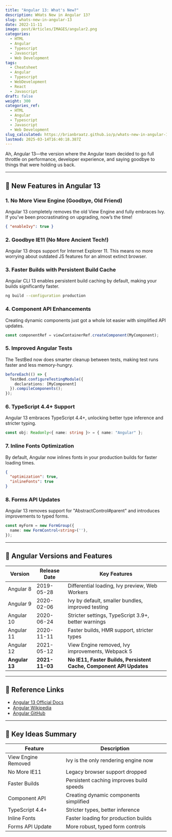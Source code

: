 ```yaml
---
title: "Angular 13: What's New?"
description: WHats New in Angular 13?
slug: whats-new-in-angular-13
date: 2022-11-11
image: post/Articles/IMAGES/angular2.png
categories:
  - HTML
  - Angular
  - Typescript
  - Javascript
  - Web Development
tags:
  - Cheatsheet
  - Angular
  - Typescript
  - WebDevelopment
  - React
  - Javascript
draft: false
weight: 300
categories_ref:
  - HTML
  - Angular
  - Typescript
  - Javascript
  - Web Development
slug_calculated: https://brianbraatz.github.io/p/whats-new-in-angular-13
lastmod: 2025-03-14T16:40:18.387Z
---
```

Ah, Angular 13—the version where the Angular team decided to go full throttle on performance, developer experience, and saying goodbye to things that were holding us back.

***

## 🚀 New Features in Angular 13

### 1. No More View Engine (Goodbye, Old Friend)

Angular 13 completely removes the old View Engine and fully embraces Ivy. If you’ve been procrastinating on upgrading, now’s the time!

```json
{ "enableIvy": true }
```

### 2. Goodbye IE11 (No More Ancient Tech!)

Angular 13 drops support for Internet Explorer 11. This means no more worrying about outdated JS features for an almost extinct browser.

### 3. Faster Builds with Persistent Build Cache

Angular CLI 13 enables persistent build caching by default, making your builds significantly faster.

```bash
ng build --configuration production
```

### 4. Component API Enhancements

Creating dynamic components just got a whole lot easier with simplified API updates.

```typescript
const componentRef = viewContainerRef.createComponent(MyComponent);
```

### 5. Improved Angular Tests

The TestBed now does smarter cleanup between tests, making test runs faster and less memory-hungry.

```typescript
beforeEach(() => {
  TestBed.configureTestingModule({
    declarations: [MyComponent]
  }).compileComponents();
});
```

### 6. TypeScript 4.4+ Support

Angular 13 embraces TypeScript 4.4+, unlocking better type inference and stricter typing.

```typescript
const obj: Readonly<{ name: string }> = { name: "Angular" };
```

### 7. Inline Fonts Optimization

By default, Angular now inlines fonts in your production builds for faster loading times.

```json
{
  "optimization": true,
  "inlineFonts": true
}
```

### 8. Forms API Updates

Angular 13 removes support for "AbstractControl#parent" and introduces improvements to typed forms.

```typescript
const myForm = new FormGroup({
  name: new FormControl<string>(''),
});
```

***

## 📜 Angular Versions and Features

| Version        | Release Date   | Key Features                                                        |
| -------------- | -------------- | ------------------------------------------------------------------- |
| Angular 8      | 2019-05-28     | Differential loading, Ivy preview, Web Workers                      |
| Angular 9      | 2020-02-06     | Ivy by default, smaller bundles, improved testing                   |
| Angular 10     | 2020-06-24     | Stricter settings, TypeScript 3.9+, better warnings                 |
| Angular 11     | 2020-11-11     | Faster builds, HMR support, stricter types                          |
| Angular 12     | 2021-05-12     | View Engine removed, Ivy improvements, Webpack 5                    |
| **Angular 13** | **2021-11-03** | **No IE11, Faster Builds, Persistent Cache, Component API Updates** |

***

## 🔗 Reference Links

* [Angular 13 Official Docs](https://angular.io/)
* [Angular Wikipedia](https://en.wikipedia.org/wiki/Angular_\(web_framework\))
* [Angular GitHub](https://github.com/angular/angular)

***

## 📝 Key Ideas Summary

| Feature             | Description                              |
| ------------------- | ---------------------------------------- |
| View Engine Removed | Ivy is the only rendering engine now     |
| No More IE11        | Legacy browser support dropped           |
| Faster Builds       | Persistent caching improves build speeds |
| Component API       | Creating dynamic components simplified   |
| TypeScript 4.4+     | Stricter types, better inference         |
| Inline Fonts        | Faster loading for production builds     |
| Forms API Update    | More robust, typed form controls         |
